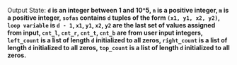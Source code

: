 Output State: **`d` is an integer between 1 and 10^5, `n` is a positive integer, `m` is a positive integer, `sofas` contains `d` tuples of the form `(x1, y1, x2, y2)`, `loop variable` is `d - 1`, `x1`, `y1`, `x2`, `y2` are the last set of values assigned from input, `cnt_l`, `cnt_r`, `cnt_t`, `cnt_b` are from user input integers, `left_count` is a list of length `d` initialized to all zeros, `right_count` is a list of length `d` initialized to all zeros, `top_count` is a list of length `d` initialized to all zeros.**